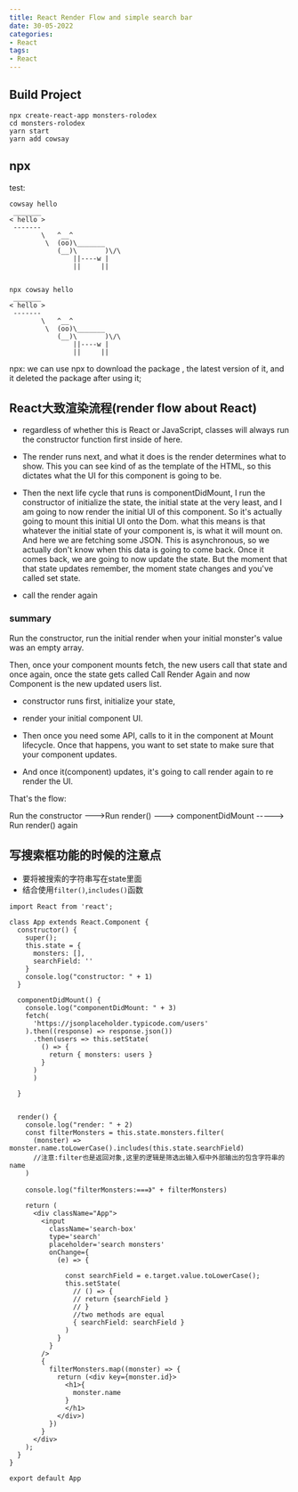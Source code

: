 ```yaml
---
title: React Render Flow and simple search bar
date: 30-05-2022 
categories:
- React 
tags:
- React
---
```



## Build Project
```shell
npx create-react-app monsters-rolodex
cd monsters-rolodex
yarn start
yarn add cowsay
```

## npx
test:
```shell
cowsay hello
 _______
< hello >
 -------
        \   ^__^
         \  (oo)\_______
            (__)\       )\/\
                ||----w |
                ||     ||


npx cowsay hello
 _______
< hello >
 -------
        \   ^__^
         \  (oo)\_______
            (__)\       )\/\
                ||----w |
                ||     ||
```
npx: we can use npx to download the package , the latest version of it, and it deleted the package after using it;


## React大致渲染流程(render flow about React)

- regardless of whether this is React or JavaScript, classes will always run the constructor function first inside of here.

- The render runs next, and what it does is the render determines what to show. This you can see kind of as the template of the HTML, so this dictates what the UI for this component  is going to be.

- Then the next life cycle that runs is componentDidMount, I run the constructor of initialize the state, the initial state at the very least, and I am going to now render the initial UI of this component. So it's actually going to mount this initial UI onto the Dom.
 what this means is that whatever the initial state of your component is, is what it will mount on.
 And here we are fetching some JSON.
This is asynchronous, so we actually don't know when this data is going to come back.
Once it comes back, we are going to now update the state.
But the moment that that state updates remember,  the moment state changes and you've called set state.

- call the render again

### summary
Run the constructor, run the initial render when your initial monster's value was an empty array.

Then, once your component mounts fetch, the new users call that state and once again, once the state gets called Call Render Again and now Component is the new updated users list.

- constructor runs first, initialize your state,

- render your initial component UI.

- Then once you need some API, calls to it in the component at Mount lifecycle. Once that happens, you want to set state to make sure that your component updates.

- And once it(component) updates, it's going to call render again to re render the UI.

That's the flow:

Run the constructor --->Run render() ---> componentDidMount -----> Run render() again








## 写搜索框功能的时候的注意点

- 要将被搜索的字符串写在state里面
- 结合使用`filter()`,`includes()`函数

```Jsx
import React from 'react';

class App extends React.Component {
  constructor() {
    super();
    this.state = {
      monsters: [],
      searchField: ''
    }
    console.log("constructor: " + 1)
  }

  componentDidMount() {
    console.log("componentDidMount: " + 3)
    fetch(
      'https://jsonplaceholder.typicode.com/users'
    ).then((response) => response.json())
      .then(users => this.setState(
        () => {
          return { monsters: users }
        }
      )
      )

  }


  render() {
    console.log("render: " + 2)
    const filterMonsters = this.state.monsters.filter(
      (monster) => monster.name.toLowerCase().includes(this.state.searchField)
      //注意:filter也是返回对象,这里的逻辑是筛选出输入框中外部输出的包含字符串的name
    )

    console.log("filterMonsters:===》" + filterMonsters)

    return (
      <div className="App">
        <input
          className='search-box'
          type='search'
          placeholder='search monsters'
          onChange={
            (e) => {

              const searchField = e.target.value.toLowerCase();
              this.setState(
                // () => { 
                // return {searchField }
                // }
                //two methods are equal
                { searchField: searchField }
              )
            }
          }
        />
        {
          filterMonsters.map((monster) => {
            return (<div key={monster.id}>
              <h1>{
                monster.name
              }
              </h1>
            </div>)
          })
        }
      </div>
    );
  }
}

export default App


```